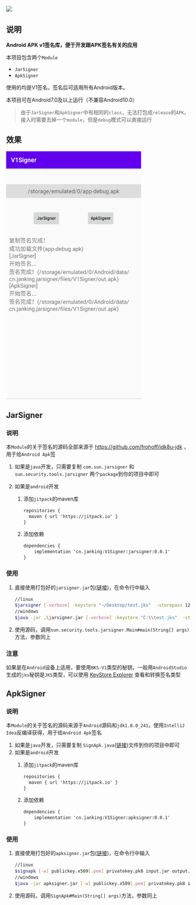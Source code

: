 [![](https://jitpack.io/v/cn.janking/V1Signer.svg)](https://jitpack.io/#cn.janking/V1Signer)

## 说明

**Android APK v1签名库，便于开发跟APK签名有关的应用**

本项目包含两个`Module`

* `JarSigner`
* `ApkSigner`

使用的均是V1签名，签名后可适用所有Android版本。

本项目可在Android7.0及以上运行（不兼容Android10.0）

> 由于`JarSigner`和`ApkSigner`中有相同的`class`，无法打包成`release`的`APK`，接入时需要去掉一个`module`，但是`debug`模式可以直接运行

## 效果

<img src="README.assets/image-20200415221027516.png" width="369"></img>

## JarSigner

### 说明

本`Module`的关于签名的源码全部来源于 https://github.com/frohoff/jdk8u-jdk ，用于给`Android Apk`签
1. 如果是`java`开发，只需要复制 `com.sun.jarsigner` 和 `sun.security.tools.jarsigner` 两个`package`到你的项目中即可

2. 如果是`android`开发
     1. 添加`jitpack`的maven库

        ```
        repositories {
          maven { url 'https://jitpack.io' }
        }
        ```

     2. 添加依赖

        ```
        dependencies {
            implementation 'cn.janking:V1Signer:jarsigner:0.0.1'
        }
        ```

### 使用

1. 直接使用打包好的`jarsigner.jar`包([链接](https://github.com/JankingWon/V1Signer/releases))，在命令行中输入

   ```bash
   //linux
   $jarsigner [-verbose] -keystore "~/Desktop/test.jks"  -storepass 123456  -keyPass 123456 -signedjar "~/Desktop/test.apk" "~/Desktop/unsigned.apk" test
   //windows
   $java -jar .\jarsigner.jar [-verbose] -keystore "C:\\test.jks"  -storepass 123456  -keyPass 123456 -signedjar "C:\\test.apk" "C:\\unsigned.apk" test
   ```

2. 使用源码，调用`sun.security.tools.jarsigner.Main#main(String[] args)`方法，参数同上

### 注意

如果是在`Android`设备上适用，要使用`BKS-V1`类型的秘钥，一般用`AndroidStudio`生成的`jks`秘钥是`JKS`类型，可以使用 [KeyStore Explorer](https://keystore-explorer.org/) 查看和转换签名类型

## ApkSigner

### 说明

本`Module`的关于签名的源码来源于`Android`源码和`jdk1.8.0_241`，使用`IntelliJ Idea`反编译获得，用于给`Android Apk`签名
1. 如果是`java`开发，只需要复制 `SignApk.java`([链接](https://github.com/JankingWon/V1Signer/blob/master/apksigner/src/main/java/com/android/signapk/SignApk.java))文件到你的项目中即可
2. 如果是`android`开发
     1. 添加`jitpack`的maven库

        ```
        repositories {
          maven { url 'https://jitpack.io' }
        }
        ```

      2. 添加依赖

         ```
         dependencies {
             implementation 'cn.janking:V1Signer:apksigner:0.0.1'
         }
         ```

### 使用

1. 直接使用打包好的`apksigner.jar`包([链接](https://github.com/JankingWon/V1Signer/releases))，在命令行中输入

   ```bash
   //linux
   $signapk [-w] publickey.x509[.pem] privatekey.pk8 input.jar output.jar
   //windows
   $java -jar apksigner.jar [-w] publickey.x509[.pem] privatekey.pk8 input.jar output.jar
   ```

2. 使用源码，调用`SignApk#Main(String[] args)`方法，参数同上
